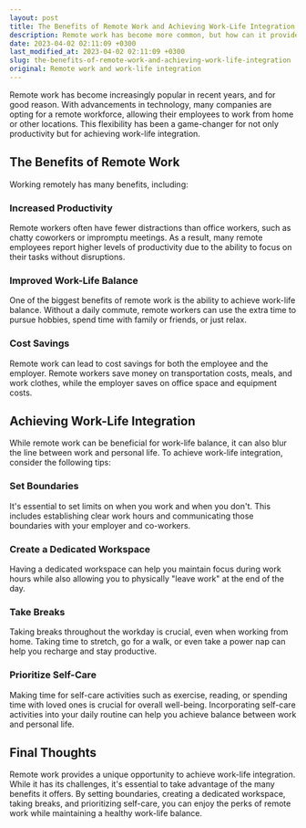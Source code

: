 ```yaml
---
layout: post
title: The Benefits of Remote Work and Achieving Work-Life Integration
description: Remote work has become more common, but how can it provide work-life balance? Discover the benefits of remote work and tips for work-life integration.
date: 2023-04-02 02:11:09 +0300
last_modified_at: 2023-04-02 02:11:09 +0300
slug: the-benefits-of-remote-work-and-achieving-work-life-integration
original: Remote work and work-life integration
---
```

Remote work has become increasingly popular in recent years, and for good reason. With advancements in technology, many companies are opting for a remote workforce, allowing their employees to work from home or other locations. This flexibility has been a game-changer for not only productivity but for achieving work-life integration. 

## The Benefits of Remote Work 

Working remotely has many benefits, including: 

### Increased Productivity 

Remote workers often have fewer distractions than office workers, such as chatty coworkers or impromptu meetings. As a result, many remote employees report higher levels of productivity due to the ability to focus on their tasks without disruptions.

### Improved Work-Life Balance 

One of the biggest benefits of remote work is the ability to achieve work-life balance. Without a daily commute, remote workers can use the extra time to pursue hobbies, spend time with family or friends, or just relax. 

### Cost Savings 

Remote work can lead to cost savings for both the employee and the employer. Remote workers save money on transportation costs, meals, and work clothes, while the employer saves on office space and equipment costs. 

## Achieving Work-Life Integration 

While remote work can be beneficial for work-life balance, it can also blur the line between work and personal life. To achieve work-life integration, consider the following tips:

### Set Boundaries 

It's essential to set limits on when you work and when you don't. This includes establishing clear work hours and communicating those boundaries with your employer and co-workers. 

### Create a Dedicated Workspace 

Having a dedicated workspace can help you maintain focus during work hours while also allowing you to physically "leave work" at the end of the day. 

### Take Breaks 

Taking breaks throughout the workday is crucial, even when working from home. Taking time to stretch, go for a walk, or even take a power nap can help you recharge and stay productive. 

### Prioritize Self-Care 

Making time for self-care activities such as exercise, reading, or spending time with loved ones is crucial for overall well-being. Incorporating self-care activities into your daily routine can help you achieve balance between work and personal life. 

## Final Thoughts 

Remote work provides a unique opportunity to achieve work-life integration. While it has its challenges, it's essential to take advantage of the many benefits it offers. By setting boundaries, creating a dedicated workspace, taking breaks, and prioritizing self-care, you can enjoy the perks of remote work while maintaining a healthy work-life balance.